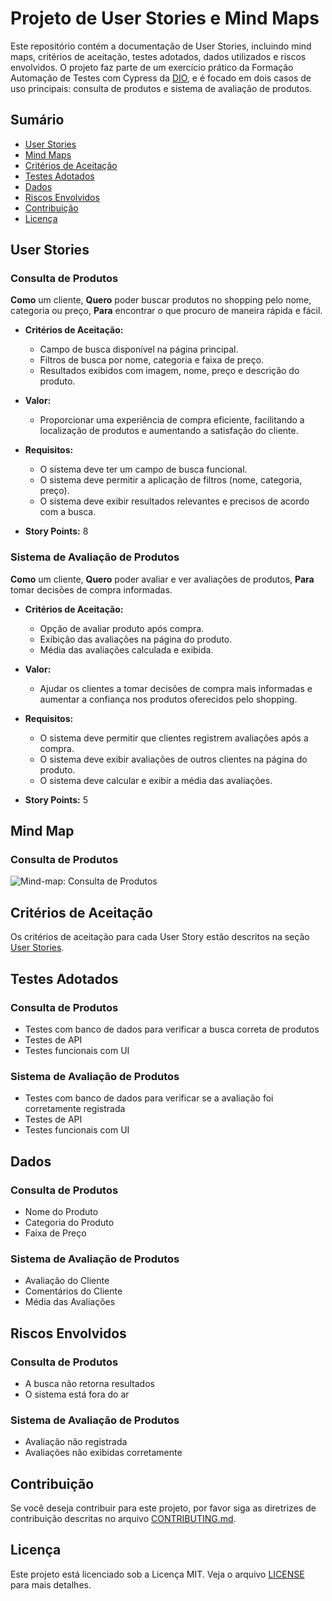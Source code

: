# Projeto de User Stories e Mind Maps

Este repositório contém a documentação de User Stories, incluindo mind maps, critérios de aceitação, testes adotados, dados utilizados e riscos envolvidos. O projeto faz parte de um exercício prático da Formação Automação de Testes com Cypress da [DIO](https://www.dio.me/), e é focado em dois casos de uso principais: consulta de produtos e sistema de avaliação de produtos.

## Sumário

- [User Stories](#user-stories)
- [Mind Maps](#mind-maps)
- [Critérios de Aceitação](#critérios-de-aceitação)
- [Testes Adotados](#testes-adotados)
- [Dados](#dados)
- [Riscos Envolvidos](#riscos-envolvidos)
- [Contribuição](#contribuição)
- [Licença](#licença)

## User Stories

### Consulta de Produtos

**Como** um cliente, **Quero** poder buscar produtos no shopping pelo nome, categoria ou preço, **Para** encontrar o que procuro de maneira rápida e fácil.

- **Critérios de Aceitação:**
  - Campo de busca disponível na página principal.
  - Filtros de busca por nome, categoria e faixa de preço.
  - Resultados exibidos com imagem, nome, preço e descrição do produto.

- **Valor:**
  - Proporcionar uma experiência de compra eficiente, facilitando a localização de produtos e aumentando a satisfação do cliente.

- **Requisitos:**
  - O sistema deve ter um campo de busca funcional.
  - O sistema deve permitir a aplicação de filtros (nome, categoria, preço).
  - O sistema deve exibir resultados relevantes e precisos de acordo com a busca.

- **Story Points:** 8

### Sistema de Avaliação de Produtos

**Como** um cliente, **Quero** poder avaliar e ver avaliações de produtos, **Para** tomar decisões de compra informadas.

- **Critérios de Aceitação:**
  - Opção de avaliar produto após compra.
  - Exibição das avaliações na página do produto.
  - Média das avaliações calculada e exibida.

- **Valor:**
  - Ajudar os clientes a tomar decisões de compra mais informadas e aumentar a confiança nos produtos oferecidos pelo shopping.

- **Requisitos:**
  - O sistema deve permitir que clientes registrem avaliações após a compra.
  - O sistema deve exibir avaliações de outros clientes na página do produto.
  - O sistema deve calcular e exibir a média das avaliações.

- **Story Points:** 5

## Mind Map

### Consulta de Produtos

![Mind-map: Consulta de Produtos](path/to/Mindmap_Consulta_de_Produtos.png)

## Critérios de Aceitação

Os critérios de aceitação para cada User Story estão descritos na seção [User Stories](#user-stories).

## Testes Adotados

### Consulta de Produtos
- Testes com banco de dados para verificar a busca correta de produtos
- Testes de API
- Testes funcionais com UI

### Sistema de Avaliação de Produtos
- Testes com banco de dados para verificar se a avaliação foi corretamente registrada
- Testes de API
- Testes funcionais com UI

## Dados

### Consulta de Produtos
- Nome do Produto
- Categoria do Produto
- Faixa de Preço

### Sistema de Avaliação de Produtos
- Avaliação do Cliente
- Comentários do Cliente
- Média das Avaliações

## Riscos Envolvidos

### Consulta de Produtos
- A busca não retorna resultados
- O sistema está fora do ar

### Sistema de Avaliação de Produtos
- Avaliação não registrada
- Avaliações não exibidas corretamente

## Contribuição

Se você deseja contribuir para este projeto, por favor siga as diretrizes de contribuição descritas no arquivo [CONTRIBUTING.md](CONTRIBUTING.md).

## Licença

Este projeto está licenciado sob a Licença MIT. Veja o arquivo [LICENSE](LICENSE) para mais detalhes.
